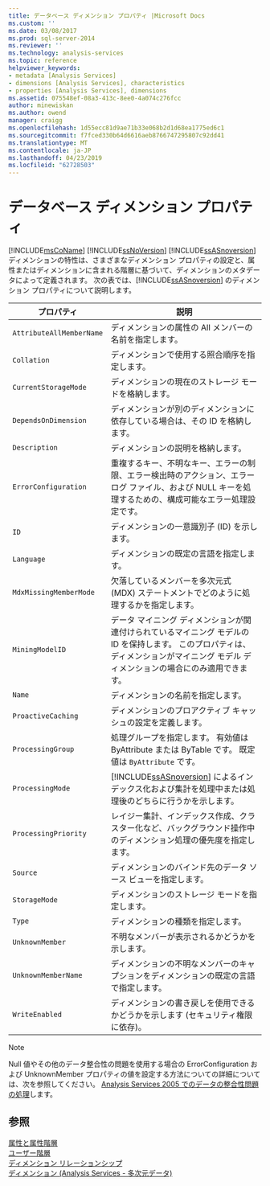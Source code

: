 ```yaml
---
title: データベース ディメンション プロパティ |Microsoft Docs
ms.custom: ''
ms.date: 03/08/2017
ms.prod: sql-server-2014
ms.reviewer: ''
ms.technology: analysis-services
ms.topic: reference
helpviewer_keywords:
- metadata [Analysis Services]
- dimensions [Analysis Services], characteristics
- properties [Analysis Services], dimensions
ms.assetid: 075548ef-08a3-413c-8ee0-4a074c276fcc
author: minewiskan
ms.author: owend
manager: craigg
ms.openlocfilehash: 1d55ecc81d9ae71b33e068b2d1d68ea1775ed6c1
ms.sourcegitcommit: f7fced330b64d6616aeb8766747295807c92dd41
ms.translationtype: MT
ms.contentlocale: ja-JP
ms.lasthandoff: 04/23/2019
ms.locfileid: "62728503"
---
```

# <a name="database-dimension-properties"></a>データベース ディメンション プロパティ
  [!INCLUDE[msCoName](../../includes/msconame-md.md)] [!INCLUDE[ssNoVersion](../../includes/ssnoversion-md.md)] [!INCLUDE[ssASnoversion](../../includes/ssasnoversion-md.md)]ディメンションの特性は、さまざまなディメンション プロパティの設定と、属性またはディメンションに含まれる階層に基づいて、ディメンションのメタデータによって定義されます。 次の表では、[!INCLUDE[ssASnoversion](../../includes/ssasnoversion-md.md)] のディメンション プロパティについて説明します。  
  
|プロパティ|説明|  
|--------------|-----------------|  
|`AttributeAllMemberName`|ディメンションの属性の All メンバーの名前を指定します。|  
|`Collation`|ディメンションで使用する照合順序を指定します。|  
|`CurrentStorageMode`|ディメンションの現在のストレージ モードを格納します。|  
|`DependsOnDimension`|ディメンションが別のディメンションに依存している場合は、その ID を格納します。|  
|`Description`|ディメンションの説明を格納します。|  
|`ErrorConfiguration`|重複するキー、不明なキー、エラーの制限、エラー検出時のアクション、エラー ログ ファイル、および NULL キーを処理するための、構成可能なエラー処理設定です。|  
|`ID`|ディメンションの一意識別子 (ID) を示します。|  
|`Language`|ディメンションの既定の言語を指定します。|  
|`MdxMissingMemberMode`|欠落しているメンバーを多次元式 (MDX) ステートメントでどのように処理するかを指定します。|  
|`MiningModelID`|データ マイニング ディメンションが関連付けられているマイニング モデルの ID を保持します。 このプロパティは、ディメンションがマイニング モデル ディメンションの場合にのみ適用できます。|  
|`Name`|ディメンションの名前を指定します。|  
|`ProactiveCaching`|ディメンションのプロアクティブ キャッシュの設定を定義します。|  
|`ProcessingGroup`|処理グループを指定します。 有効値は ByAttribute または ByTable です。 既定値は `ByAttribute` です。|  
|`ProcessingMode`|[!INCLUDE[ssASnoversion](../../includes/ssasnoversion-md.md)] によるインデックス化および集計を処理中または処理後のどちらに行うかを示します。|  
|`ProcessingPriority`|レイジー集計、インデックス作成、クラスター化など、バックグラウンド操作中のディメンション処理の優先度を指定します。|  
|`Source`|ディメンションのバインド先のデータ ソース ビューを指定します。|  
|`StorageMode`|ディメンションのストレージ モードを指定します。|  
|`Type`|ディメンションの種類を指定します。|  
|`UnknownMember`|不明なメンバーが表示されるかどうかを示します。|  
|`UnknownMemberName`|ディメンションの不明なメンバーのキャプションをディメンションの既定の言語で指定します。|  
|`WriteEnabled`|ディメンションの書き戻しを使用できるかどうかを示します (セキュリティ権限に依存)。|  
  
> [!NOTE]  
>  Null 値やその他のデータ整合性の問題を使用する場合の ErrorConfiguration および UnknownMember プロパティの値を設定する方法についての詳細については、次を参照してください。 [Analysis Services 2005 でのデータの整合性問題の処理](https://go.microsoft.com/fwlink/?LinkId=81891)します。  
  
## <a name="see-also"></a>参照  
 [属性と属性階層](attributes-and-attribute-hierarchies.md)   
 [ユーザー階層](user-hierarchies.md)   
 [ディメンション リレーションシップ](../multidimensional-models-olap-logical-cube-objects/dimension-relationships.md)   
 [ディメンション &#40;Analysis Services - 多次元データ&#41;](dimensions-analysis-services-multidimensional-data.md)  
  
  
